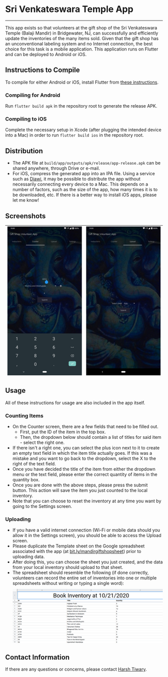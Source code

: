 # Sri Venkateswara Temple App
------

This app exists so that volunteers at the gift shop of the Sri Venkateswara Temple (Balaji Mandir) in Bridgewater, NJ, can successfully and efficiently update the inventories of the many items sold. Given that the gift shop has an unconventional labeling system and no Internet connection, the best choice for this task is a mobile application. This application runs on Flutter and can be deployed to Android or iOS.

Instructions to Compile
------

To compile for either Android or iOS, install Flutter from [these instructions](https://flutter.io/setup).

### Compiling for Android

Run `flutter build apk` in the repository root to generate the release APK.

### Compiling to iOS

Complete the necessary setup in Xcode (after plugging the intended device into a Mac) in order to run `flutter build ios` in the repository root.

Distribution
------

  * The APK file at `build/app/outputs/apk/release/app-release.apk` can be shared anywhere, through Drive or e-mail.
  * For iOS, compress the generated app into an IPA file. Using a service such as [Diawi](https://diawi.com), it may be possible to distribute the app without necessarily connecting every device to a Mac. This depends on a number of factors, such as the size of the app, how many times it is to be downloaded, etc. If there is a better way to install iOS apps, please let me know!

Screenshots
------

| ![Counter](/docs/images/mobileform.png)  | ![Uploader](/docs/images/uploader.png) |
|:---:|:---:|

Usage
------

All of these instructions for usage are also included in the app itself.

### Counting Items

  * On the Counter screen, there are a few fields that need to be filled out.
    - First, put the ID of the item in the top box.
    - Then, the dropdown below should contain a list of titles for said item - select the right one.
  * If there isn\'t a right one, you can select the plus icon next to it to create an empty text field in which the item title actually goes. If this was a mistake and you want to go back to the dropdown, select the X to the right of the text field.
  * Once you have decided the title of the item from either the dropdown menu or the text field, please enter the correct quantity of items in the quantity box.
  * Once you are done with the above steps, please press the submit button. This action will save the item you just counted to the local inventory.
  * Note that you can choose to reset the inventory at any time you want by going to the Settings screen.

### Uploading

  * If you have a valid internet connection (Wi-Fi or mobile data should you allow it in the Settings screen), you should be able to access the Upload screen.
  * Please duplicate the Template sheet on the Google spreadsheet associated with the app (at [bit.ly/mandirgiftshopsheet](bit.ly/mandirgiftshopsheet)) prior to uploading data.
  * After doing this, you can choose the sheet you just created, and the data from your local inventory should upload to that sheet.
  * The spreadsheet should resemble the following (if done correctly, volunteers can record the entire set of inventories into one or multiple spreadsheets without writing or typing a single word): <img alt="Spreadsheet" src="docs/images/spreadsheet.png" style="margin-top: 10px;"/>

Contact Information
------
If there are any questions or concerns, please contact [Harsh Tiwary](https://github.com/notnotharsh).
